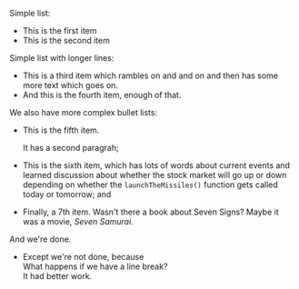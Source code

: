 Simple list:

-   This is the first item
-   This is the second item

Simple list with longer lines:

-   This is a third item which rambles on and and on and then has some more
    text which goes on.
-   And this is the fourth item, enough of that.

We also have more complex bullet lists:

-   This is the fifth item.

    It has a second paragrah;

-   This is the sixth item, which has lots of words about current events and
    learned discussion about whether the stock market will go up or down
    depending on whether the `launchTheMissiles()` function gets called today
    or tomorrow; and

-   Finally, a 7th item. Wasn't there a book about Seven Signs? Maybe it was a
    movie, _Seven Samurai_.

And we're done.

-   Except we're not done, because  
    What happens if we have a line break?  
    It had better work.
